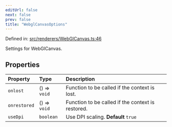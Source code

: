 ```yaml
---
editUrl: false
next: false
prev: false
title: "WebglCanvasOptions"
---
```


Defined in: [src/renderers/WebGlCanvas.ts:46](https://github.com/jaames/flipnote.js/blob/a8a7e56268fb7f3a0039ade6ddc69a607deedd27/src/renderers/WebGlCanvas.ts#L46)

Settings for WebGlCanvas.

## Properties

| Property | Type | Description |
| :------ | :------ | :------ |
| <a id="onlost"></a> `onlost` | () => `void` | Function to be called if the context is lost. |
| <a id="onrestored"></a> `onrestored` | () => `void` | Function to be called if the context is restored. |
| <a id="usedpi"></a> `useDpi` | `boolean` | Use DPI scaling. **Default** `true` |
